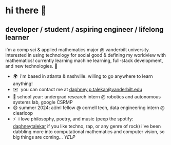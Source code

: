 <!--
**daphneyt04/daphneyt04** is a ✨ _special_ ✨ repository because its `README.md` (this file) appears on your GitHub profile.

Here are some ideas to get you started:

- 🔭 I’m currently working on ...
- 🌱 I’m currently learning ...
- 👯 I’m looking to collaborate on ...
- 🤔 I’m looking for help with ...
- 💬 Ask me about ...
- 📫 How to reach me: ...
- 😄 Pronouns: ...
- ⚡ Fun fact: ...
-->

hi there 👋 
================================

developer / student / aspiring engineer / lifelong learner
--------------------------------------

i'm a comp sci & applied mathematics major @ vanderbilt university. 
interested in using technology for social good & defining my worldview with mathematics! 
currently learning machine learning, full-stack development, and new technologies. 🌱

* 🌍  i'm based in atlanta & nashville. willing to go anywhere to learn anything!
* ✉️  you can contact me at [daphney.p.talekar@vanderbilt.edu](mailto:daphney.p.talekar@vanderbilt.edu)
* 🔭 school year: undergrad research intern @ robotics and autonomous systems lab, google CSRMP
* 😄 summer 2024: ai/ml fellow @ cornell tech, data engineering intern @ clearloop
* ⚡  i love philosophy, poetry, and music (peep the spotify: [daphneytalekar](https://open.spotify.com/user/daphney.talekar04?si=bea3a849d2354cf9) if you like techno, rap, or any genre of rock) i've been dabbling more into computational mathematics and computer vision, so big things are coming... _YELP_
